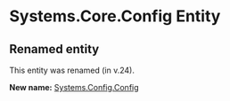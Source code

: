 # Systems.Core.Config Entity

## Renamed entity

This entity was renamed (in v.24).

**New name:** [Systems.Config.Config](Systems.Config.Config.md)
